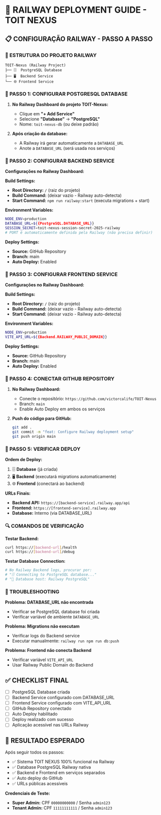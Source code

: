 # 🚂 RAILWAY DEPLOYMENT GUIDE - TOIT NEXUS

## 📋 CONFIGURAÇÃO RAILWAY - PASSO A PASSO

### **🎯 ESTRUTURA DO PROJETO RAILWAY**
```
TOIT-Nexus (Railway Project)
├── 🗄️  PostgreSQL Database
├── 🖥️  Backend Service  
└── 🌐 Frontend Service
```

### **🔧 PASSO 1: CONFIGURAR POSTGRESQL DATABASE**

1. **No Railway Dashboard do projeto TOIT-Nexus:**
   - Clique em **"+ Add Service"**
   - Selecione **"Database"** → **"PostgreSQL"**
   - Nome: `toit-nexus-db` (ou deixe padrão)

2. **Após criação da database:**
   - A Railway irá gerar automaticamente a `DATABASE_URL`
   - Anote a `DATABASE_URL` (será usada nos serviços)

### **🔧 PASSO 2: CONFIGURAR BACKEND SERVICE**

**Configurações no Railway Dashboard:**

**Build Settings:**
- **Root Directory:** `/` (raiz do projeto)
- **Build Command:** (deixar vazio - Railway auto-detecta)
- **Start Command:** `npm run railway:start` (executa migrations + start)

**Environment Variables:**
```bash
NODE_ENV=production
DATABASE_URL=${{PostgreSQL.DATABASE_URL}}
SESSION_SECRET=toit-nexus-session-secret-2025-railway
# PORT é automaticamente definida pela Railway (não precisa definir)
```

**Deploy Settings:**
- **Source:** GitHub Repository
- **Branch:** main
- **Auto Deploy:** Enabled

### **🔧 PASSO 3: CONFIGURAR FRONTEND SERVICE**

**Configurações no Railway Dashboard:**

**Build Settings:**
- **Root Directory:** `/` (raiz do projeto)  
- **Build Command:** (deixar vazio - Railway auto-detecta)
- **Start Command:** (deixar vazio - Railway auto-detecta)

**Environment Variables:**
```bash
NODE_ENV=production
VITE_API_URL=${{Backend.RAILWAY_PUBLIC_DOMAIN}}
```

**Deploy Settings:**
- **Source:** GitHub Repository
- **Branch:** main
- **Auto Deploy:** Enabled

### **🔧 PASSO 4: CONECTAR GITHUB REPOSITORY**

1. **No Railway Dashboard:**
   - Conecte o repositório: `https://github.com/victorcalife/TOIT-Nexus`
   - Branch: `main`
   - Enable Auto Deploy em ambos os serviços

2. **Push do código para GitHub:**
   ```bash
   git add .
   git commit -m "feat: Configure Railway deployment setup"
   git push origin main
   ```

### **🎯 PASSO 5: VERIFICAR DEPLOY**

**Ordem de Deploy:**
1. 🗄️  **Database** (já criada)
2. 🖥️  **Backend** (executará migrations automaticamente)
3. 🌐 **Frontend** (conectará ao backend)

**URLs Finais:**
- **Backend API:** `https://[backend-service].railway.app/api`
- **Frontend:** `https://[frontend-service].railway.app`
- **Database:** Interno (via DATABASE_URL)

### **🔍 COMANDOS DE VERIFICAÇÃO**

**Testar Backend:**
```bash
curl https://[backend-url]/health
curl https://[backend-url]/debug
```

**Testar Database Connection:**
```bash
# No Railway Backend logs, procurar por:
# "🗄️ Connecting to PostgreSQL database..."
# "📍 Database host: Railway PostgreSQL"
```

### **🐛 TROUBLESHOOTING**

**Problema: DATABASE_URL não encontrada**
- Verificar se PostgreSQL database foi criada
- Verificar variável de ambiente `DATABASE_URL`

**Problema: Migrations não executam**
- Verificar logs do Backend service
- Executar manualmente: `railway run npm run db:push`

**Problema: Frontend não conecta Backend**
- Verificar variável `VITE_API_URL`
- Usar Railway Public Domain do Backend

## ✅ CHECKLIST FINAL

- [ ] PostgreSQL Database criada
- [ ] Backend Service configurado com DATABASE_URL
- [ ] Frontend Service configurado com VITE_API_URL
- [ ] GitHub Repository conectado
- [ ] Auto Deploy habilitado
- [ ] Deploy realizado com sucesso
- [ ] Aplicação acessível nas URLs Railway

## 🎉 RESULTADO ESPERADO

Após seguir todos os passos:
- ✅ Sistema TOIT NEXUS 100% funcional na Railway
- ✅ Database PostgreSQL Railway nativa
- ✅ Backend e Frontend em serviços separados
- ✅ Auto deploy do GitHub
- ✅ URLs públicas acessíveis

**Credenciais de Teste:**
- **Super Admin:** CPF `00000000000` / Senha `admin123`
- **Tenant Admin:** CPF `11111111111` / Senha `admin123`